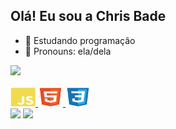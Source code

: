## Olá! Eu sou a Chris Bade
- 👀 Estudando programação
- 🌱 Pronouns: ela/dela
<div>
<a href="https://github.com/bdechris">
<img heigt="180em" src="https://github-readme-stats.vercel.app/api?username=bdechris&show_icons=true&theme=dark&include_all_commits=true&count_private=true"/>

</div>
<div style="display: inline_block"><br>
<img aling="center" alt="rafa-Js" height="30" width="40" src="https://raw.githubusercontent.com/devicons/devicon/master/icons/javascript/javascript-plain.svg">
<img aling="center" alt="rafa-Js" height="30" width="40" src="https://raw.githubusercontent.com/devicons/devicon/master/icons/html5/html5-original.svg">
<img aling="center" alt="rafa-Js" height="30" width="40" src="https://raw.githubusercontent.com/devicons/devicon/master/icons/css3/css3-original.svg">

</div>

<div>
<a href="https://instagram.com/chrisbade_" target="_blank"><img src="https://img.shields.io/badge/-Instagram-%23E445F?style=for-the-badge&logo=instagram&logoColor=white"target="_blank"></a>
<a href="https://twitch.tv/bdechris"target="_blank">
<img src="https://img.shields.io/badge/Twitch-9146FF?style=for-the-badge&logo=twitch&logoColor=white"target="_blank"></a>
<a href="mailto:chrisbdeoficial@gmail.com"><img src"https://img.shields.io/badge/-Gmail-%23333?style=for-the-badge&logo=gmail&logoColor=white" target="_blank"></a>

</div>
